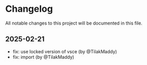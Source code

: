 # Changelog

All notable changes to this project will be documented in this file.

## 2025-02-21

* fix: use locked version of vsce (by @TilakMaddy)
* fix: import (by @TilakMaddy)
